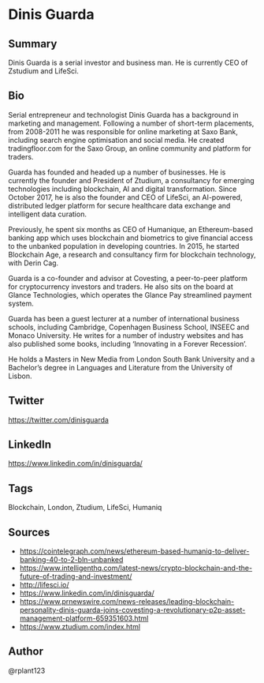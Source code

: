 # Dinis Guarda

## Summary
Dinis Guarda is a serial investor and business man. He is currently CEO of Zstudium and LifeSci.

## Bio
Serial entrepreneur and technologist Dinis Guarda has a background in marketing and management. Following a number of short-term placements, from 2008-2011 he was responsible for online marketing at Saxo Bank, including search engine optimisation and social media. He created tradingfloor.com for the Saxo Group, an online community and platform for traders.

Guarda has founded and headed up a number of businesses. He is currently the founder and President of Ztudium, a consultancy for emerging technologies including blockchain, AI and digital transformation. Since October 2017, he is also the founder and CEO of LifeSci, an AI-powered, distributed ledger platform for secure healthcare data exchange and intelligent data curation.

Previously, he spent six months as CEO of Humanique, an Ethereum-based banking app which uses blockchain and biometrics to give financial access to the unbanked population in developing countries. In 2015, he started Blockchain Age, a research and consultancy firm for blockchain technology, with Derin Cag.

Guarda is a co-founder and advisor at Covesting, a peer-to-peer platform for cryptocurrency investors and traders. He also sits on the board at Glance Technologies, which operates the Glance Pay streamlined payment system. 

Guarda has been a guest lecturer at a number of international business schools, including Cambridge, Copenhagen Business School, INSEEC and Monaco University. He writes for a number of industry websites and has also published some books, including ‘Innovating in a Forever Recession’. 

He holds a Masters in New Media from London South Bank University and a Bachelor’s degree in Languages and Literature from the University of Lisbon.

## Twitter
https://twitter.com/dinisguarda

## LinkedIn
https://www.linkedin.com/in/dinisguarda/

## Tags
Blockchain, London, Ztudium, LifeSci, Humaniq 

## Sources
- https://cointelegraph.com/news/ethereum-based-humaniq-to-deliver-banking-40-to-2-bln-unbanked
- https://www.intelligenthq.com/latest-news/crypto-blockchain-and-the-future-of-trading-and-investment/
- http://lifesci.io/
- https://www.linkedin.com/in/dinisguarda/
- https://www.prnewswire.com/news-releases/leading-blockchain-personality-dinis-guarda-joins-covesting-a-revolutionary-p2p-asset-management-platform-659351603.html
- https://www.ztudium.com/index.html

## Author
@rplant123
